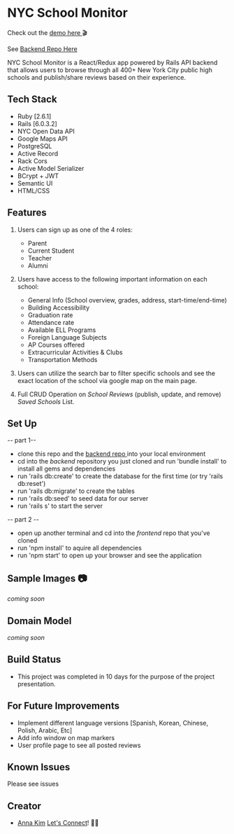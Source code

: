 # NYC School Monitor
Check out the <a href="https://youtu.be/XhGUIsml7eE"> demo here </a>🎬

See <a href = "https://github.com/iannakim/NYC-School-Monitor_backend"> Backend Repo Here</a>

NYC School Monitor is a React/Redux app powered by Rails API backend that allows users to browse through all 400+ New York City public high schools and publish/share reviews based on their experience. 

## Tech Stack
 * Ruby [2.6.1]
 * Rails [6.0.3.2]
 * NYC Open Data API
 * Google Maps API
 * PostgreSQL
 * Active Record
 * Rack Cors
 * Active Model Serializer
 * BCrypt + JWT
 * Semantic UI
 * HTML/CSS
 
## Features
1. Users can sign up as one of the 4 roles: 
     * Parent
     * Current Student
     * Teacher
     * Alumni
     
2. Users have access to the following important information on each school:
     * General Info (School overview, grades, address, start-time/end-time)
     * Building Accessibility
     * Graduation rate
     * Attendance rate
     * Available ELL Programs
     * Foreign Language Subjects
     * AP Courses offered
     * Extracurricular Activities & Clubs
     * Transportation Methods

3. Users can utilize the search bar to filter specific schools and see the exact location of the school via google map on the main page.
4. Full CRUD Operation on *School Reviews* (publish, update, and remove) *Saved Schools* List.

## Set Up
  -- part 1--
   * clone this repo and the <a href = "https://github.com/iannakim/NYC-School-Monitor_backend"> backend repo </a> into your local environment
   * cd into the *backend* repository you just cloned and run 'bundle install' to install all gems and dependencies
   * run 'rails db:create' to create the database for the first time (or try 'rails db:reset')
   * run 'rails db:migrate' to create the tables
   * run 'rails db:seed' to seed data for our server
   * run 'rails s' to start the server
   
 -- part 2 --
   * open up another terminal and cd into the *frontend* repo that you've cloned
   * run 'npm install' to aquire all dependencies
   * run 'npm start' to open up your browser and see the application

## Sample Images 📷
*coming soon*

## Domain Model
*coming soon*

## Build Status
* This project was completed in 10 days for the purpose of the project presentation.

## For Future Improvements
 * Implement different language versions [Spanish, Korean, Chinese, Polish, Arabic, Etc]
 * Add info window on map markers
 * User profile page to see all posted reviews

## Known Issues
Please see issues

## Creator
 * [Anna Kim](https://github.com/iannakim) <a href = "https://www.linkedin.com/in/devannakim/"> Let's Connect</a>!  👋🏻

